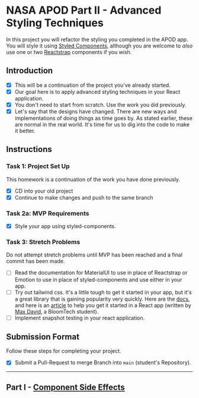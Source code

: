 # NASA APOD Part II - Advanced Styling Techniques

In this project you will refactor the styling you completed in the APOD app. You will style it using [Styled Components](https://github.com/BloomInstituteOfTechnology/nasa-photo-of-the-day.git), although you are welcome to _also_ use one or two [Reactstrap](https://reactstrap.github.io/) components if you wish.

## Introduction

-   [x] This will be a continuation of the project you've already started.
-   [x] Our goal here is to apply advanced styling techniques in your React application.
-   [x] You don't need to start from scratch. Use the work you did previously.
-   [x] Let's say that the designs have changed. There are new ways and implementations of doing things as time goes by. As stated earlier, these are normal in the real world. It's time for us to dig into the code to make it better.

## Instructions

### Task 1: Project Set Up

This homework is a continuation of the work you have done previously.

-   [x] CD into your old project
-   [x] Continue to make changes and push to the same branch

### Task 2a: MVP Requirements

-   [x] Style your app using styled-components.

### Task 3: Stretch Problems

Do not attempt stretch problems until MVP has been reached and a final commit has been made.

-   [ ] Read the documentation for MaterialUI to use in place of Reactstrap or Emotion to use in place of styled-components and use either in your app.
-   [ ] Try out tailwind css. It's a little tough to get it started in your app, but it's a great library that is gaining popularity very quickly. Here are the [docs](https://tailwindcss.com/), and here is an [article](https://medium.com/@pipecork/using-tailwind-in-react-quickstart-4b06c10317b5) to help you get it started in a React app (written by [Max David](https://medium.com/@pipecork), a BloomTech student).
-   [ ] Implement snapshot testing in your react application.

## Submission Format

Follow these steps for completing your project.

-   [x] Submit a Pull-Request to merge Branch into `main` (student's Repository).

---

## Part I - [Component Side Effects](README.md)
